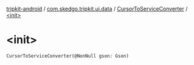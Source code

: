 [tripkit-android](../../index.md) / [com.skedgo.tripkit.ui.data](../index.md) / [CursorToServiceConverter](index.md) / [&lt;init&gt;](./-init-.md)

# &lt;init&gt;

`CursorToServiceConverter(@NonNull gson: Gson)`